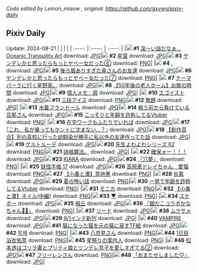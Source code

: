 *Code edited by Lemon_miaow , original: https://github.com/gxywy/pixiv-daily*
## Pixiv Daily 
Update: 2024-08-21
|      |      |      |
| :----: | :----: | :----: |
|![](https://pximg.lemonmiaow.xyz/c/240x480/img-master/img/2024/08/19/07/30/01/121631681_p0_master1200.jpg) **#1** [深～い話だなぁ…Oceanic Tranquility Art](https://www.pixiv.net/artworks/121631681) download: [JPG](https://pximg.lemonmiaow.xyz/img-original/img/2024/08/19/07/30/01/121631681_p0.jpg)|![](https://pximg.lemonmiaow.xyz/c/240x480/img-master/img/2024/08/19/01/38/57/121627119_p0_master1200.jpg) **#2** [星萤](https://www.pixiv.net/artworks/121627119) download: [JPG](https://pximg.lemonmiaow.xyz/img-original/img/2024/08/19/01/38/57/121627119_p0.jpg)|![](https://pximg.lemonmiaow.xyz/c/240x480/img-master/img/2024/08/19/00/01/07/121623889_p0_master1200.jpg) **#3** [ヤンデレかと思ったらもっとヤベー女だった⑥](https://www.pixiv.net/artworks/121623889) download: [PNG](https://pximg.lemonmiaow.xyz/img-original/img/2024/08/19/00/01/07/121623889_p0.png)|
|![](https://pximg.lemonmiaow.xyz/c/240x480/img-master/img/2024/08/19/00/00/27/121623770_p0_master1200.jpg) **#4** [.](https://www.pixiv.net/artworks/121623770) download: [JPG](https://pximg.lemonmiaow.xyz/img-original/img/2024/08/19/00/00/27/121623770_p0.jpg)|![](https://pximg.lemonmiaow.xyz/c/240x480/img-master/img/2024/08/19/00/08/38/121624358_p0_master1200.jpg) **#5** [後ろ盾ありすぎた奥さんのお友達](https://www.pixiv.net/artworks/121624358) download: [JPG](https://pximg.lemonmiaow.xyz/img-original/img/2024/08/19/00/08/38/121624358_p0.jpg)|![](https://pximg.lemonmiaow.xyz/c/240x480/img-master/img/2024/08/20/00/01/09/121653583_p0_master1200.jpg) **#6** [ヤンデレかと思ったらもっとヤベー女だった⑦](https://www.pixiv.net/artworks/121653583) download: [PNG](https://pximg.lemonmiaow.xyz/img-original/img/2024/08/20/00/01/09/121653583_p0.png)|
|![](https://pximg.lemonmiaow.xyz/c/240x480/img-master/img/2024/08/20/19/54/08/121673406_p0_master1200.jpg) **#7** [テーマパークに行く星野家。](https://www.pixiv.net/artworks/121673406) download: [JPG](https://pximg.lemonmiaow.xyz/img-original/img/2024/08/20/19/54/08/121673406_p0.jpg)|![](https://pximg.lemonmiaow.xyz/c/240x480/img-master/img/2024/08/20/12/00/06/121664506_p0_master1200.jpg) **#8** [【50年後の老人ホーム】お歌の時間](https://www.pixiv.net/artworks/121664506) download: [JPG](https://pximg.lemonmiaow.xyz/img-original/img/2024/08/20/12/00/06/121664506_p0.jpg)|![](https://pximg.lemonmiaow.xyz/c/240x480/img-master/img/2024/08/20/06/34/51/121660284_p0_master1200.jpg) **#9** [個人メモ：肩](https://www.pixiv.net/artworks/121660284) download: [JPG](https://pximg.lemonmiaow.xyz/img-original/img/2024/08/20/06/34/51/121660284_p0.jpg)|
|![](https://pximg.lemonmiaow.xyz/c/240x480/img-master/img/2024/08/19/21/23/12/121647725_p0_master1200.jpg) **#10** [エゴイスト](https://www.pixiv.net/artworks/121647725) download: [JPG](https://pximg.lemonmiaow.xyz/img-original/img/2024/08/19/21/23/12/121647725_p0.jpg)|![](https://pximg.lemonmiaow.xyz/c/240x480/img-master/img/2024/08/20/20/30/01/121674525_p0_master1200.jpg) **#11** [三段アイス](https://www.pixiv.net/artworks/121674525) download: [PNG](https://pximg.lemonmiaow.xyz/img-original/img/2024/08/20/20/30/01/121674525_p0.png)|![](https://pximg.lemonmiaow.xyz/c/240x480/img-master/img/2024/08/20/00/00/37/121653498_p0_master1200.jpg) **#12** [無題](https://www.pixiv.net/artworks/121653498) download: [JPG](https://pximg.lemonmiaow.xyz/img-original/img/2024/08/20/00/00/37/121653498_p0.jpg)|
|![](https://pximg.lemonmiaow.xyz/c/240x480/img-master/img/2024/08/19/00/00/15/121623728_p0_master1200.jpg) **#13** [水着フランドール](https://www.pixiv.net/artworks/121623728) download: [JPG](https://pximg.lemonmiaow.xyz/img-original/img/2024/08/19/00/00/15/121623728_p0.jpg)|![](https://pximg.lemonmiaow.xyz/c/240x480/img-master/img/2024/08/20/14/17/40/121653895_p0_master1200.jpg) **#14** [戦う前から負けている旦那さん](https://www.pixiv.net/artworks/121653895) download: [JPG](https://pximg.lemonmiaow.xyz/img-original/img/2024/08/20/14/17/40/121653895_p0.jpg)|![](https://pximg.lemonmiaow.xyz/c/240x480/img-master/img/2024/08/19/21/02/20/121647055_p0_master1200.jpg) **#15** [こっそりと年齢を詐称してるVtuber](https://www.pixiv.net/artworks/121647055) download: [PNG](https://pximg.lemonmiaow.xyz/img-original/img/2024/08/19/21/02/20/121647055_p0.png)|
|![](https://pximg.lemonmiaow.xyz/c/240x480/img-master/img/2024/08/20/21/40/09/121676813_p0_master1200.jpg) **#16** [在宅ワークもふたりでいれば](https://www.pixiv.net/artworks/121676813) download: [JPG](https://pximg.lemonmiaow.xyz/img-original/img/2024/08/20/21/40/09/121676813_p0.jpg)|![](https://pximg.lemonmiaow.xyz/c/240x480/img-master/img/2024/08/19/17/11/52/121640685_p0_master1200.jpg) **#17** [｢これ、私が乗ってもホントに沈まない…？｣](https://www.pixiv.net/artworks/121640685) download: [JPG](https://pximg.lemonmiaow.xyz/img-original/img/2024/08/19/17/11/52/121640685_p0.jpg)|![](https://pximg.lemonmiaow.xyz/c/240x480/img-master/img/2024/08/20/19/00/22/121672057_p0_master1200.jpg) **#18** [【創作百合】別の高校に行った幼馴染が勝手に私以外の友達作ってた話](https://www.pixiv.net/artworks/121672057) download: [JPG](https://pximg.lemonmiaow.xyz/img-original/img/2024/08/20/19/00/22/121672057_p0.jpg)|
|![](https://pximg.lemonmiaow.xyz/c/240x480/img-master/img/2024/08/20/00/03/01/121653738_p0_master1200.jpg) **#19** [ゲルトルーデ](https://www.pixiv.net/artworks/121653738) download: [JPG](https://pximg.lemonmiaow.xyz/img-original/img/2024/08/20/00/03/01/121653738_p0.jpg)|![](https://pximg.lemonmiaow.xyz/c/240x480/img-master/img/2024/08/19/06/30/01/121630954_p0_master1200.jpg) **#20** [先生よわよわシリーズ 62](https://www.pixiv.net/artworks/121630954) download: [PNG](https://pximg.lemonmiaow.xyz/img-original/img/2024/08/19/06/30/01/121630954_p0.png)|![](https://pximg.lemonmiaow.xyz/c/240x480/img-master/img/2024/08/19/16/00/58/121639367_p0_master1200.jpg) **#21** [詠唱魔法。](https://www.pixiv.net/artworks/121639367) download: [JPG](https://pximg.lemonmiaow.xyz/img-original/img/2024/08/19/16/00/58/121639367_p0.jpg)|
|![](https://pximg.lemonmiaow.xyz/c/240x480/img-master/img/2024/08/19/21/25/15/121644349_p0_master1200.jpg) **#22** [確保ォー！！！](https://www.pixiv.net/artworks/121644349) download: [JPG](https://pximg.lemonmiaow.xyz/img-original/img/2024/08/19/21/25/15/121644349_p0.jpg)|![](https://pximg.lemonmiaow.xyz/c/240x480/img-master/img/2024/08/19/00/01/07/121623891_p0_master1200.jpg) **#23** [KIARA](https://www.pixiv.net/artworks/121623891) download: [JPG](https://pximg.lemonmiaow.xyz/img-original/img/2024/08/19/00/01/07/121623891_p0.jpg)|![](https://pximg.lemonmiaow.xyz/c/240x480/img-master/img/2024/08/19/22/22/36/121649891_p0_master1200.jpg) **#24** [「穴夢」](https://www.pixiv.net/artworks/121649891) download: [PNG](https://pximg.lemonmiaow.xyz/img-original/img/2024/08/19/22/22/36/121649891_p0.png)|
|![](https://pximg.lemonmiaow.xyz/c/240x480/img-master/img/2024/08/19/00/02/23/121624012_p0_master1200.jpg) **#25** [妖怪手帳 17](https://www.pixiv.net/artworks/121624012) download: [JPG](https://pximg.lemonmiaow.xyz/img-original/img/2024/08/19/00/02/23/121624012_p0.jpg)|![](https://pximg.lemonmiaow.xyz/c/240x480/img-master/img/2024/08/19/22/23/33/121649915_p0_master1200.jpg) **#26** [高飛車ドレイちゃん　愛猫](https://www.pixiv.net/artworks/121649915) download: [PNG](https://pximg.lemonmiaow.xyz/img-original/img/2024/08/19/22/23/33/121649915_p0.png)|![](https://pximg.lemonmiaow.xyz/c/240x480/img-master/img/2024/08/19/20/39/26/121646212_p0_master1200.jpg) **#27** [【小春と湊】意地悪](https://www.pixiv.net/artworks/121646212) download: [PNG](https://pximg.lemonmiaow.xyz/img-original/img/2024/08/19/20/39/26/121646212_p0.png)|
|![](https://pximg.lemonmiaow.xyz/c/240x480/img-master/img/2024/08/20/09/22/23/121662288_p0_master1200.jpg) **#28** [长离](https://www.pixiv.net/artworks/121662288) download: [JPG](https://pximg.lemonmiaow.xyz/img-original/img/2024/08/20/09/22/23/121662288_p0.jpg)|![](https://pximg.lemonmiaow.xyz/c/240x480/img-master/img/2024/08/19/12/36/24/121636139_p0_master1200.jpg) **#29** [夏の怖い話](https://www.pixiv.net/artworks/121636139) download: [PNG](https://pximg.lemonmiaow.xyz/img-original/img/2024/08/19/12/36/24/121636139_p0.png)|![](https://pximg.lemonmiaow.xyz/c/240x480/img-master/img/2024/08/20/20/35/43/121674728_p0_master1200.jpg) **#30** [一発で年齢を詐称してるVtuber](https://www.pixiv.net/artworks/121674728) download: [PNG](https://pximg.lemonmiaow.xyz/img-original/img/2024/08/20/20/35/43/121674728_p0.png)|
|![](https://pximg.lemonmiaow.xyz/c/240x480/img-master/img/2024/08/20/00/37/49/121654975_p0_master1200.jpg) **#31** [モニカ](https://www.pixiv.net/artworks/121654975) download: [PNG](https://pximg.lemonmiaow.xyz/img-original/img/2024/08/20/00/37/49/121654975_p0.png)|![](https://pximg.lemonmiaow.xyz/c/240x480/img-master/img/2024/08/19/20/38/04/121646175_p0_master1200.jpg) **#32** [【小春と湊】ネイル(中編)](https://www.pixiv.net/artworks/121646175) download: [PNG](https://pximg.lemonmiaow.xyz/img-original/img/2024/08/19/20/38/04/121646175_p0.png)|![](https://pximg.lemonmiaow.xyz/c/240x480/img-master/img/2024/08/19/00/07/15/121624289_p0_master1200.jpg) **#33** [▼](https://www.pixiv.net/artworks/121624289) download: [PNG](https://pximg.lemonmiaow.xyz/img-original/img/2024/08/19/00/07/15/121624289_p0.png)|
|![](https://pximg.lemonmiaow.xyz/c/240x480/img-master/img/2024/08/19/11/14/02/121634689_p0_master1200.jpg) **#34** [スケボー](https://www.pixiv.net/artworks/121634689) download: [JPG](https://pximg.lemonmiaow.xyz/img-original/img/2024/08/19/11/14/02/121634689_p0.jpg)|![](https://pximg.lemonmiaow.xyz/c/240x480/img-master/img/2024/08/19/20/41/14/121646265_p0_master1200.jpg) **#35** [椒丘](https://www.pixiv.net/artworks/121646265) download: [JPG](https://pximg.lemonmiaow.xyz/img-original/img/2024/08/19/20/41/14/121646265_p0.jpg)|![](https://pximg.lemonmiaow.xyz/c/240x480/img-master/img/2024/08/20/08/03/19/121661373_p0_master1200.jpg) **#36** [『銀だこコラボかなちゃん🐙🍹』](https://www.pixiv.net/artworks/121661373) download: [PNG](https://pximg.lemonmiaow.xyz/img-original/img/2024/08/20/08/03/19/121661373_p0.png)|
|![](https://pximg.lemonmiaow.xyz/c/240x480/img-master/img/2024/08/19/16/52/51/121640291_p0_master1200.jpg) **#37** [リード](https://www.pixiv.net/artworks/121640291) download: [JPG](https://pximg.lemonmiaow.xyz/img-original/img/2024/08/19/16/52/51/121640291_p0.jpg)|![](https://pximg.lemonmiaow.xyz/c/240x480/img-master/img/2024/08/19/22/10/22/121649463_p0_master1200.jpg) **#38** [ムラサメ](https://www.pixiv.net/artworks/121649463) download: [JPG](https://pximg.lemonmiaow.xyz/img-original/img/2024/08/19/22/10/22/121649463_p0.jpg)|![](https://pximg.lemonmiaow.xyz/c/240x480/img-master/img/2024/08/20/00/17/15/121654264_p0_master1200.jpg) **#39** [9/1インテ新刊](https://www.pixiv.net/artworks/121654264) download: [JPG](https://pximg.lemonmiaow.xyz/img-original/img/2024/08/20/00/17/15/121654264_p0.jpg)|
|![](https://pximg.lemonmiaow.xyz/c/240x480/img-master/img/2024/08/19/03/55/36/121629326_p0_master1200.jpg) **#40** [VAMPIRE](https://www.pixiv.net/artworks/121629326) download: [JPG](https://pximg.lemonmiaow.xyz/img-original/img/2024/08/19/03/55/36/121629326_p0.jpg)|![](https://pximg.lemonmiaow.xyz/c/240x480/img-master/img/2024/08/21/00/21/54/121656012_p0_master1200.jpg) **#41** [猫になった猫を元の猫に戻すTF絵](https://www.pixiv.net/artworks/121656012) download: [JPG](https://pximg.lemonmiaow.xyz/img-original/img/2024/08/21/00/21/54/121656012_p0.jpg)|![](https://pximg.lemonmiaow.xyz/c/240x480/img-master/img/2024/08/19/21/42/27/121648382_p0_master1200.jpg) **#42** [무제](https://www.pixiv.net/artworks/121648382) download: [PNG](https://pximg.lemonmiaow.xyz/img-original/img/2024/08/19/21/42/27/121648382_p0.png)|
|![](https://pximg.lemonmiaow.xyz/c/240x480/img-master/img/2024/08/19/10/19/03/121633055_p0_master1200.jpg) **#43** [八奈見さん](https://www.pixiv.net/artworks/121633055) download: [PNG](https://pximg.lemonmiaow.xyz/img-original/img/2024/08/19/10/19/03/121633055_p0.png)|![](https://pximg.lemonmiaow.xyz/c/240x480/img-master/img/2024/08/19/02/16/14/121627858_p0_master1200.jpg) **#44** [1日目 浴衣佑芽](https://www.pixiv.net/artworks/121627858) download: [PNG](https://pximg.lemonmiaow.xyz/img-original/img/2024/08/19/02/16/14/121627858_p0.png)|![](https://pximg.lemonmiaow.xyz/c/240x480/img-master/img/2024/08/20/18/30/48/121671344_p0_master1200.jpg) **#45** [星祭りの案内人](https://www.pixiv.net/artworks/121671344) download: [PNG](https://pximg.lemonmiaow.xyz/img-original/img/2024/08/20/18/30/48/121671344_p0.png)|
|![](https://pximg.lemonmiaow.xyz/c/240x480/img-master/img/2024/08/20/19/28/09/121672661_p0_master1200.jpg) **#46** [松本透はゴリラ妻とプリティ娘とツンデレ息子を愛しすぎてる②](https://www.pixiv.net/artworks/121672661) download: [JPG](https://pximg.lemonmiaow.xyz/img-original/img/2024/08/20/19/28/09/121672661_p0.jpg)|![](https://pximg.lemonmiaow.xyz/c/240x480/img-master/img/2024/08/20/00/05/53/121653860_p0_master1200.jpg) **#47** [フリーレンさん](https://www.pixiv.net/artworks/121653860) download: [PNG](https://pximg.lemonmiaow.xyz/img-original/img/2024/08/20/00/05/53/121653860_p0.png)|![](https://pximg.lemonmiaow.xyz/c/240x480/img-master/img/2024/08/19/17/19/21/121640826_p0_master1200.jpg) **#48** [「おまたせしました♡」](https://www.pixiv.net/artworks/121640826) download: [JPG](https://pximg.lemonmiaow.xyz/img-original/img/2024/08/19/17/19/21/121640826_p0.jpg)|

